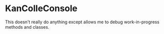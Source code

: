 KanColleConsole
==========
This doesn't really do anything except allows me to debug work-in-progress methods and classes.
